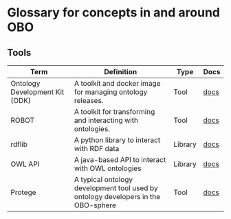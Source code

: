 # Glossary for concepts in and around OBO

## Tools

| Term | Definition | Type | Docs |
| ---- | ---------- | ---- | ---- |
| Ontology Development Kit (ODK) | A toolkit and docker image for managing ontology releases. | Tool | [docs](https://github.com/INCATools/ontology-development-kit) |
| ROBOT | A toolkit for transforming and interacting with ontologies. | Tool | [docs](http://robot.obolibrary.org) |
| rdflib | A python library to interact with RDF data | Library | [docs](https://rdflib.readthedocs.io/en/stable/) |
| OWL API | A java-based API to interact with OWL ontologies | Library | [docs](http://owlcs.github.io/owlapi/apidocs_5/index.html) |
| Protege | A typical ontology development tool used by ontology developers in the OBO-sphere | Tool | [docs](https://protege.stanford.edu/) |


